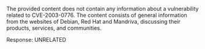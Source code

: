 The provided content does not contain any information about a vulnerability related to CVE-2003-0776. The content consists of general information from the websites of Debian, Red Hat and Mandriva, discussing their products, services, and communities.

Response: UNRELATED